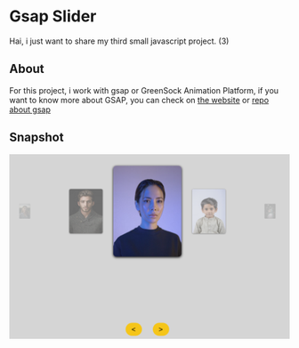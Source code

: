 # Gsap Slider
Hai, i just want to share my third small javascript project. (3)

## About
For this project, i work with gsap or GreenSock Animation Platform, if you want to know more about GSAP, you can check on [the website](https://greensock.com/gsap/) or [repo about gsap](https://github.com/greensock/GSAP) <br />

## Snapshot
![Snapshot photo](https://github.com/urvangibran/gsap-slider/blob/main/snapshot.png?raw=true)
